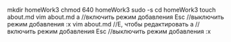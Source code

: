 mkdir homeWork3
chmod 640 homeWork3
sudo -s
cd homeWork3
touch about.md
vim about.md
a //включить режим добавления
Esc //выключить режим добавления
:x
vim about.md //E,  чтобы редактировать
a //включить режим добавления
Esc //выключить режим добавления
:x

